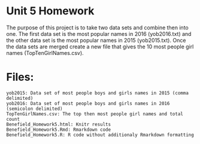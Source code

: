 # Unit 5 Homework
The purpose of this project is to take two data sets and combine then into one. The first data set is the most popular names in 2016 (yob2016.txt) and the other data set is the most popular names in 2015 (yob2015.txt). Once the data sets are merged create a new file that gives the 10 most people girl names (TopTenGirlNames.csv).

# Files:
    yob2015: Data set of most people boys and girls names in 2015 (comma delimited)
    yob2016: Data set of most people boys and girls names in 2016 (semicolon delimited)
    TopTenGirlNames.csv: The top then most people girl names and total count
    Benefield_Homework5.html: Knitr results
    Benefield_Homework5.Rmd: Rmarkdown code
    Benefield_Homework5.R: R code without additionaly Rmarkdown formatting
